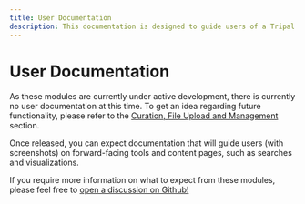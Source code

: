 ```yaml
---
title: User Documentation
description: This documentation is designed to guide users of a Tripal site on how to utilize the functionality provided by the TripalCultivate module suite.
---
```

# User Documentation

As these modules are currently under active development, there is currently no user documentation at this time. To get an idea regarding future functionality, please refer to the [Curation, File Upload and Management](_docs/curation/curation) section.

Once released, you can expect documentation that will guide users (with screenshots) on forward-facing tools and content pages, such as searches and visualizations.

If you require more information on what to expect from these modules, please feel free to [open a discussion on Github!](https://github.com/orgs/TripalCultivate/discussions)